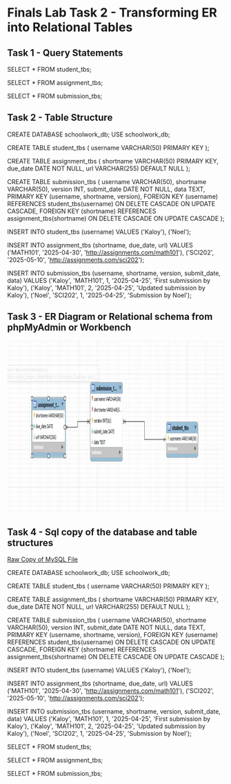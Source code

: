 # Finals Lab Task 2 - Transforming ER into Relational Tables

## Task 1 - Query Statements

SELECT * FROM student_tbs;

SELECT * FROM assignment_tbs;

SELECT * FROM submission_tbs;

## Task 2 - Table Structure 

CREATE DATABASE schoolwork_db;
USE schoolwork_db;

CREATE TABLE student_tbs (
    username VARCHAR(50) PRIMARY KEY
);

CREATE TABLE assignment_tbs (
    shortname VARCHAR(50) PRIMARY KEY,
    due_date DATE NOT NULL,
    url VARCHAR(255) DEFAULT NULL
);

CREATE TABLE submission_tbs (
    username VARCHAR(50),
    shortname VARCHAR(50),
    version INT,
    submit_date DATE NOT NULL,
    data TEXT,
    PRIMARY KEY (username, shortname, version),
    FOREIGN KEY (username) REFERENCES student_tbs(username)
        ON DELETE CASCADE ON UPDATE CASCADE,
    FOREIGN KEY (shortname) REFERENCES assignment_tbs(shortname)
        ON DELETE CASCADE ON UPDATE CASCADE
);

INSERT INTO student_tbs (username) 
VALUES ('Kaloy'), ('Noel');

INSERT INTO assignment_tbs (shortname, due_date, url) 
VALUES 
('MATH101', '2025-04-30', 'http://assignments.com/math101'),
('SCI202', '2025-05-10', 'http://assignments.com/sci202');

INSERT INTO submission_tbs (username, shortname, version, submit_date, data) 
VALUES 
('Kaloy', 'MATH101', 1, '2025-04-25', 'First submission by Kaloy'),
('Kaloy', 'MATH101', 2, '2025-04-25', 'Updated submission by Kaloy'),
('Noel', 'SCI202', 1, '2025-04-25', 'Submission by Noel');

## Task 3 -  ER Diagram or Relational schema from phpMyAdmin or Workbench

<img src="Images/ERD_FT2.jpg" alt="Alt Text" width="800" height="400"> 

## Task 4 - Sql copy of the database and table structures

[Raw Copy of MySQL File](https://github.com/MassStarvation01/Anaya_Portfolio/blob/main/Finals_Task-2/Files/kaloy_ft2.sql)

CREATE DATABASE schoolwork_db;
USE schoolwork_db;

CREATE TABLE student_tbs (
    username VARCHAR(50) PRIMARY KEY
);

CREATE TABLE assignment_tbs (
    shortname VARCHAR(50) PRIMARY KEY,
    due_date DATE NOT NULL,
    url VARCHAR(255) DEFAULT NULL
);

CREATE TABLE submission_tbs (
    username VARCHAR(50),
    shortname VARCHAR(50),
    version INT,
    submit_date DATE NOT NULL,
    data TEXT,
    PRIMARY KEY (username, shortname, version),
    FOREIGN KEY (username) REFERENCES student_tbs(username)
        ON DELETE CASCADE ON UPDATE CASCADE,
    FOREIGN KEY (shortname) REFERENCES assignment_tbs(shortname)
        ON DELETE CASCADE ON UPDATE CASCADE
);

INSERT INTO student_tbs (username) 
VALUES ('Kaloy'), ('Noel');

INSERT INTO assignment_tbs (shortname, due_date, url) 
VALUES 
('MATH101', '2025-04-30', 'http://assignments.com/math101'),
('SCI202', '2025-05-10', 'http://assignments.com/sci202');

INSERT INTO submission_tbs (username, shortname, version, submit_date, data) 
VALUES 
('Kaloy', 'MATH101', 1, '2025-04-25', 'First submission by Kaloy'),
('Kaloy', 'MATH101', 2, '2025-04-25', 'Updated submission by Kaloy'),
('Noel', 'SCI202', 1, '2025-04-25', 'Submission by Noel');

SELECT * FROM student_tbs;

SELECT * FROM assignment_tbs;

SELECT * FROM submission_tbs;



